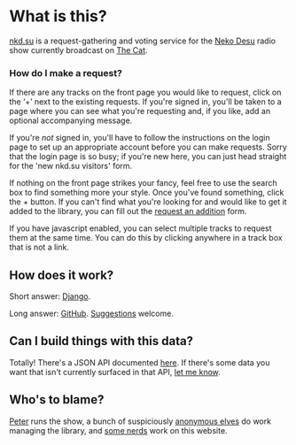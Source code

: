 # What is this?

[nkd.su] is a request-gathering and voting service for the [Neko Desu]
radio show currently broadcast on [The Cat].

[nkd.su]: https://nkd.su
[The Cat]: https://thecat1079.co.uk
[Neko Desu]: https://nekodesu.radio

### How do I make a request?

If there are any tracks on the front page you would like to request, click on
the ‘+’ next to the existing requests. If you're signed in, you'll be taken to
a page where you can see what you're requesting and, if you like, add an
optional accompanying message.

If you're _not_ signed in, you'll have to follow the instructions on the login
page to set up an appropriate account before you can make requests. Sorry that
the login page is so busy; if you're new here, you can just head straight for
the 'new nkd.su visitors' form.

If nothing on the front page strikes your fancy, feel free to use the search
box to find something more your style. Once you've found something, click the +
button. If you can't find what you're looking for and would like to get it
added to the library, you can fill out the [request an addition] form.

If you have javascript enabled, you can select multiple tracks to request them
at the same time. You can do this by clicking anywhere in a track box that is
not a link.

[request an addition]: https://nkd.su/request

## How does it work?

Short answer: [Django].

Long answer: [GitHub]. [Suggestions] welcome.

[Django]: https://www.djangoproject.com
[Github]: https://github.com/very-scary-scenario/nkd.su
[Suggestions]: https://github.com/very-scary-scenario/nkd.su/issues/new

## Can I build things with this data?

Totally! There's a JSON API documented [here](https://nkd.su/info/api/). If
there's some data you want that isn't currently surfaced in that API, [let me
know][Suggestions].

## Who's to blame?

[Peter][peter] runs the show, a bunch of suspiciously [anonymous
elves][patreon] do work managing the library, and [some nerds][contributors]
work on this website.

[contributors]: https://github.com/very-scary-scenario/nkd.su/graphs/contributors
[peter]: https://twitter.com/theshillito
[patreon]: https://www.patreon.com/NekoDesu

